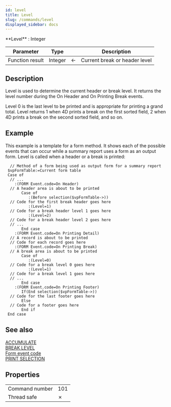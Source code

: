 ```yaml
---
id: level
title: Level
slug: /commands/level
displayed_sidebar: docs
---
```


<!--REF #_command_.Level.Syntax-->**Level**  : Integer<!-- END REF-->
<!--REF #_command_.Level.Params-->
| Parameter | Type |  | Description |
| --- | --- | --- | --- |
| Function result | Integer | &#8592; | Current break or header level |

<!-- END REF-->

## Description 

<!--REF #_command_.Level.Summary-->Level is used to determine the current header or break level.<!-- END REF--> It returns the level number during the On Header and On Printing Break events.

Level 0 is the last level to be printed and is appropriate for printing a grand total. Level returns 1 when 4D prints a break on the first sorted field, 2 when 4D prints a break on the second sorted field, and so on.

## Example 

This example is a template for a form method. It shows each of the possible events that can occur while a summary report uses a form as an output form. Level is called when a header or a break is printed:

```4d
  // Method of a form being used as output form for a summary report
 $vpFormTable:=Current form table
 Case of
  // ...
    :(FORM Event.code=On Header)
  // A header area is about to be printed
       Case of
          :(Before selection($vpFormTable->))
  // Code for the first break header goes here
          :(Level=1)
  // Code for a break header level 1 goes here
          :(Level=2)
  // Code for a break header level 2 goes here
  // ...
       End case
    :(FORM Event.code=On Printing Detail)
  // A record is about to be printed
  // Code for each record goes here
    :(FORM Event.code=On Printing Break)
  // A break area is about to be printed
       Case of
          :(Level=0)
  // Code for a break level 0 goes here
          :(Level=1)
  // Code for a break level 1 goes here
  // ...
       End case
    :(FORM Event.code=On Printing Footer)
       If(End selection($vpFormTable->))
  // Code for the last footer goes here
       Else
  // Code for a footer goes here
       End if
 End case
```

## See also 

[ACCUMULATE](accumulate.md)  
[BREAK LEVEL](break-level.md)  
[Form event code](../commands/form-event-code.md)  
[PRINT SELECTION](print-selection.md)  

## Properties

|  |  |
| --- | --- |
| Command number | 101 |
| Thread safe | &cross; |


